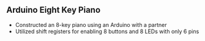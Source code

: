 ## Arduino Eight Key Piano  
- Constructed an 8-key piano using an Arduino with a partner
- Utilized shift registers for enabling 8 buttons and 8 LEDs with only 6 pins
